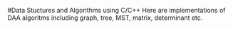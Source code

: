 #Data Stuctures and Algorithms using C/C++
Here are implementations of DAA algoritms including graph, tree, MST, matrix, determinant etc.
